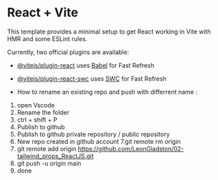 # React + Vite

This template provides a minimal setup to get React working in Vite with HMR and some ESLint rules.

Currently, two official plugins are available:

- [@vitejs/plugin-react](https://github.com/vitejs/vite-plugin-react/blob/main/packages/plugin-react/README.md) uses [Babel](https://babeljs.io/) for Fast Refresh
- [@vitejs/plugin-react-swc](https://github.com/vitejs/vite-plugin-react-swc) uses [SWC](https://swc.rs/) for Fast Refresh

- How to rename an existing repo and push with differrent name :

1. open Vscode
2. Rename the folder
3. ctrl + shift + P
4. Publish to github
5. Publish to github private repository / public repository
6. New repo created in github account
7.git remote rm origin
8. git remote add origin https://github.com/LeonGladston/02-tailwind_props_ReactJS.git
9. git push -u origin main
10. done
